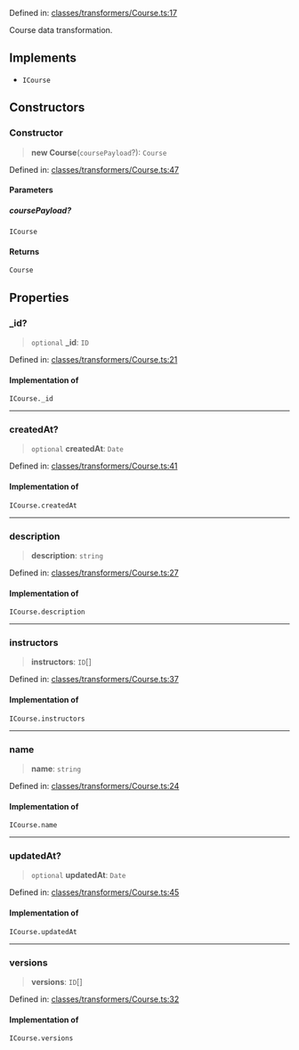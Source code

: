 Defined in: [classes/transformers/Course.ts:17](https://github.com/continuousactivelearning/cal/blob/e06c4332ead0ef718e54921eb9e9d365189f3ab9/backend/src/modules/courses/classes/transformers/Course.ts#L17)

Course data transformation.

## Implements

- `ICourse`

## Constructors

### Constructor

> **new Course**(`coursePayload`?): `Course`

Defined in: [classes/transformers/Course.ts:47](https://github.com/continuousactivelearning/cal/blob/e06c4332ead0ef718e54921eb9e9d365189f3ab9/backend/src/modules/courses/classes/transformers/Course.ts#L47)

#### Parameters

##### coursePayload?

`ICourse`

#### Returns

`Course`

## Properties

### \_id?

> `optional` **\_id**: `ID`

Defined in: [classes/transformers/Course.ts:21](https://github.com/continuousactivelearning/cal/blob/e06c4332ead0ef718e54921eb9e9d365189f3ab9/backend/src/modules/courses/classes/transformers/Course.ts#L21)

#### Implementation of

`ICourse._id`

***

### createdAt?

> `optional` **createdAt**: `Date`

Defined in: [classes/transformers/Course.ts:41](https://github.com/continuousactivelearning/cal/blob/e06c4332ead0ef718e54921eb9e9d365189f3ab9/backend/src/modules/courses/classes/transformers/Course.ts#L41)

#### Implementation of

`ICourse.createdAt`

***

### description

> **description**: `string`

Defined in: [classes/transformers/Course.ts:27](https://github.com/continuousactivelearning/cal/blob/e06c4332ead0ef718e54921eb9e9d365189f3ab9/backend/src/modules/courses/classes/transformers/Course.ts#L27)

#### Implementation of

`ICourse.description`

***

### instructors

> **instructors**: `ID`[]

Defined in: [classes/transformers/Course.ts:37](https://github.com/continuousactivelearning/cal/blob/e06c4332ead0ef718e54921eb9e9d365189f3ab9/backend/src/modules/courses/classes/transformers/Course.ts#L37)

#### Implementation of

`ICourse.instructors`

***

### name

> **name**: `string`

Defined in: [classes/transformers/Course.ts:24](https://github.com/continuousactivelearning/cal/blob/e06c4332ead0ef718e54921eb9e9d365189f3ab9/backend/src/modules/courses/classes/transformers/Course.ts#L24)

#### Implementation of

`ICourse.name`

***

### updatedAt?

> `optional` **updatedAt**: `Date`

Defined in: [classes/transformers/Course.ts:45](https://github.com/continuousactivelearning/cal/blob/e06c4332ead0ef718e54921eb9e9d365189f3ab9/backend/src/modules/courses/classes/transformers/Course.ts#L45)

#### Implementation of

`ICourse.updatedAt`

***

### versions

> **versions**: `ID`[]

Defined in: [classes/transformers/Course.ts:32](https://github.com/continuousactivelearning/cal/blob/e06c4332ead0ef718e54921eb9e9d365189f3ab9/backend/src/modules/courses/classes/transformers/Course.ts#L32)

#### Implementation of

`ICourse.versions`
